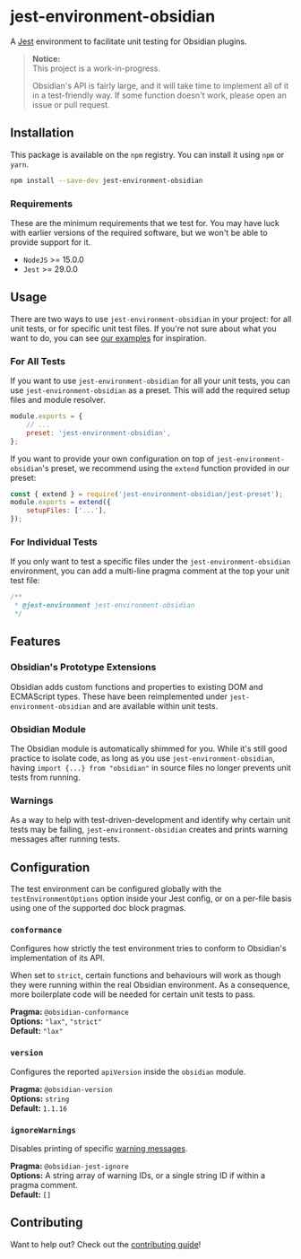# jest-environment-obsidian

A [Jest](https://jestjs.io/) environment to facilitate unit testing for Obsidian plugins.

> **Notice:**  
> This project is a work-in-progress.
>
> Obsidian's API is fairly large, and it will take time to implement all of it in a test-friendly way. If some function doesn't work, please open an issue or pull request.

## Installation

This package is available on the `npm` registry. You can install it using `npm` or `yarn`.

```bash
npm install --save-dev jest-environment-obsidian
```

### Requirements

These are the minimum requirements that we test for. You may have luck with earlier versions of the required software, but we won't be able to provide support for it.

-   `NodeJS` >= 15.0.0
-   `Jest` >= 29.0.0

## Usage

There are two ways to use `jest-environment-obsidian` in your project: for all unit tests, or for specific unit test files. If you're not sure about what you want to do, you can see [our examples](./examples/) for inspiration.

### For All Tests

If you want to use `jest-environment-obsidian` for all your unit tests, you can use `jest-environment-obsidian` as a preset. This will add the required setup files and module resolver.

```js
module.exports = {
	// ...
	preset: 'jest-environment-obsidian',
};
```

If you want to provide your own configuration on top of `jest-environment-obsidian`'s preset, we recommend using the `extend` function provided in our preset:

```js
const { extend } = require('jest-environment-obsidian/jest-preset');
module.exports = extend({
	setupFiles: ['...'],
});
```

### For Individual Tests

If you only want to test a specific files under the `jest-environment-obsidian` environment, you can add a multi-line pragma comment at the top your unit test file:

```js
/**
 * @jest-environment jest-environment-obsidian
 */
```

## Features

### Obsidian's Prototype Extensions

Obsidian adds custom functions and properties to existing DOM and ECMAScript types. These have been reimplemented under `jest-environment-obsidian` and are available within unit tests.

### Obsidian Module

The Obsidian module is automatically shimmed for you. While it's still good practice to isolate code, as long as you use `jest-environment-obsidian`, having `import {...} from "obsidian"` in source files no longer prevents unit tests from running.

### Warnings

As a way to help with test-driven-development and identify why certain unit tests may be failing, `jest-environment-obsidian` creates and prints warning messages after running tests.

## Configuration

The test environment can be configured globally with the `testEnvironmentOptions` option inside your Jest config, or on a per-file basis using one of the supported doc block pragmas.

### `conformance`

Configures how strictly the test environment tries to conform to Obsidian's implementation of its API.

When set to `strict`, certain functions and behaviours will work as though they were running within the real Obsidian environment. As a consequence, more boilerplate code will be needed for certain unit tests to pass.

**Pragma:** `@obsidian-conformance`  
**Options:** `"lax"`, `"strict"`  
**Default:** `"lax"`

### `version`

Configures the reported `apiVersion` inside the `obsidian` module.

**Pragma:** `@obsidian-version`  
**Options:** `string`  
**Default:** `1.1.16`

### `ignoreWarnings`

Disables printing of specific [warning messages](#warnings).

**Pragma:** `@obsidian-jest-ignore`  
**Options:** A string array of warning IDs, or a single string ID if within a pragma comment.  
**Default:** `[]`

## Contributing

Want to help out? Check out the [contributing guide](./CONTRIBUTING.md)!
